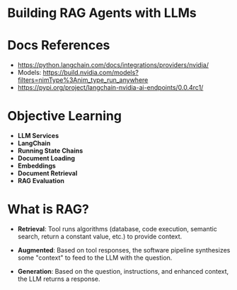 # Building RAG Agents with LLMs

# Docs References

- https://python.langchain.com/docs/integrations/providers/nvidia/
- Models: https://build.nvidia.com/models?filters=nimType%3Anim_type_run_anywhere
- https://pypi.org/project/langchain-nvidia-ai-endpoints/0.0.4rc1/

# Objective Learning

- **LLM Services**
- **LangChain**
- **Running State Chains**
- **Document Loading**
- **Embeddings**
- **Document Retrieval**
- **RAG Evaluation**


# What is RAG?

- **Retrieval**: Tool runs algorithms (database, code execution, semantic search, return a constant value, etc.) to provide context.

- **Augmented**: Based on tool responses, the software pipeline synthesizes some "context" to feed to the LLM with the question.

- **Generation**: Based on the question, instructions, and enhanced context, the LLM returns a response.

